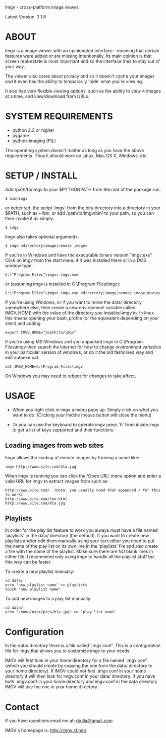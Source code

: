 Imgv - cross-platform image viewer.

Latest Version: 3.1.8

ABOUT
=====
Imgv is a image viewer with an opinionated interface - meaning that certain
features were added or are missing intentionally. Its main opinion is that screen
real-estate is most important and so the interface tries to stay out of your way. 

The viewer also cares about privacy and so it doesn't cache your images and it
even has the ability to temporarily 'hide' what you're viewing.

It also has very flexible viewing options, such as the ability to view 4
images at a time, and view/download from URLs.

SYSTEM REQUIREMENTS
===================
- python 2.2 or higher
- pygame
- python-imaging (PIL)

The operating system doesn't matter as long as you have the above requirements.
Thus it should work on Linux, Mac OS X, Windows, etc.


SETUP / INSTALL
===============
Add /path/to/imgv to your $PYTHONPATH from the root of the package run:

    $ bin/imgv

or better yet, the script 'imgv' from the bin/ directory into a directory in your $PATH,
such as ~/bin, or add /path/to/imgv/bin/ to your path, so you can then invoke it as simply:

    $ imgv

Imgv also takes optional arguments:

    $ imgv <directory|image|remote image>

If you're in Windows and have the executable binary version "imgv.exe" Click on imgv
from the start menu if it was installed there or in a DOS window type:

    C:\"Program Files"\imgv> imgv.exe

or (assuming imgv is installed in C:\Program Files\imgv):

    C:\"Program Files"\imgv> imgv.exe <directory|image|remote image|movie>

If you're using Windows, or if you want to move the data/ directory somewhere else, 
then create a new environment variable called IMGV_HOME with the value of the directory
you installed imgv in. In linux this means opening your bash_profile (or the equivalent
depending on your shell) and adding:
    
    export IMGV_HOME="/path/to/imgv"

If you're using MS-Windows and you unpacked imgv in C:\Program Files\imgv then 
search the internet for how to change environment variables in your particular
version of windows, or do it the old fashoined way and edit autoexe.bat:

    set IMGV_HOME=C:\Program Files\imgv

On Windows you may need to reboot for changes to take affect.


USAGE
=====
- When you right click in imgv a menu pops up. Simply click on what you
  want to do. (Clicking your middle mouse button will close the menu)

- Or you can use the keyboard to operate imgv press 'h' from inside imgv
  to get a list of keys supported and their functions. 


Loading images from web sites
-----------------------------
Imgv allows the loading of remote images by forming a name like:

    imgv http://www.site.com/bla.jpg

When imgv is running you can click the 'Open URL' menu option and enter a valid URL for
imgv to extract images from such as:

    http://www.site.com/  (note: you usually need that appended / for this to work)
    http://www.site.com/foo.html
    http://www.site.com/bla.jpg

Playlists
---------
In order for the play list feature to work you always must have a file named 
'playlists' in the data/ directory (the default).  If you want to create new 
playlists and/or edit them manually using your text editor you need to put the
name of the play list on its own line in the 'playlists' file and also create a
file with the name of the playlist. Make sure there are NO blank lines in either
file. I recommend only using imgv to handle all the playlist stuff but this way 
can be faster.

To create a new playlist manually:

    cd data/
    echo "new playlist name" >> playlists
    touch "new playlist name"
    
To add new images to a play list manually:

    cd data/    
    echo "/home/user/pics/bla.jpg" >> "play list name"

Configuration
=============
In the data/ directory there is a file called 'imgv.conf'.  This is a 
configuration file for imgv that allows you to customize imgv to your needs.

IMGV will first look in your home directory for a file named .imgv.conf (which
you should create by copying the one from the data/ directory to your home
directory). If IMGV could not find .imgv.conf in your home directory it will 
then look for imgv.conf in your data/ directory.  If you have both .imgv.conf
in your home directory and imgv.conf in the data directory IMGV will use the
one in your home directory.

Contact
=======
If you have questions email me at: rkulla@gmail.com

IMGV's homepage is: http://imgv.sf.net/
